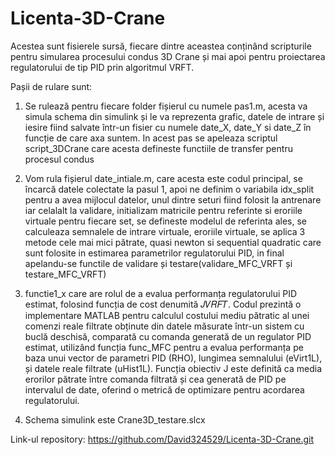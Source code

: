 # Licenta-3D-Crane

Acestea sunt fisierele sursă, fiecare dintre aceastea conținând scripturile pentru simularea procesului condus 3D Crane și mai apoi pentru proiectarea regulatorului de tip PID prin algoritmul VRFT.

Pașii de rulare sunt:

1) Se rulează pentru fiecare folder fișierul cu numele pas1.m, acesta va simula schema din simulink și le va reprezenta grafic, datele de intrare și iesire fiind salvate într-un fisier cu numele date_X, date_Y si date_Z în funcție de care axa suntem. In acest pas se apeleaza scriptul script_3DCrane care acesta defineste functiile de transfer pentru procesul condus

2) Vom rula fișierul date_intiale.m, care acesta este codul principal, se încarcă  datele colectate la pasul 1, apoi ne definim o variabila idx_split pentru a avea mijlocul datelor, unul dintre seturi fiind folosit la antrenare iar celalalt la validare, initializam matricile pentru referinte si eroriile virtuale pentru fiecare set, se defineste modelul de referinta ales,  se calculeaza semnalele de intrare virtuale, eroriile virtuale, se aplica 3 metode cele mai mici pătrate, quasi newton si sequential quadratic care sunt folosite in estimarea parametrilor regulatorului PID, in final apelandu-se functile de validare și testare(validare_MFC_VRFT și testare_MFC_VRFT)

4) functie1_x care are rolul de a evalua performanța regulatorului PID estimat, folosind funcția de cost denumită 𝐽𝑉𝑅𝐹𝑇. Codul prezintă o implementare MATLAB pentru calculul costului mediu pătratic al unei comenzi reale filtrate obținute din datele măsurate într-un sistem cu buclă deschisă, comparată cu comanda generată de un regulator PID estimat, utilizând funcția func_MFC pentru a evalua performanța pe baza unui vector de parametri PID (RHO), lungimea semnalului (eVirt1L), și datele reale filtrate (uHist1L). Funcția obiectiv J este definită ca media erorilor pătrate între comanda filtrată și cea generată de PID pe intervalul de date, oferind o metrică de optimizare pentru acordarea regulatorului.

5)  Schema simulink este Crane3D_testare.slcx

Link-ul repository: https://github.com/David324529/Licenta-3D-Crane.git
